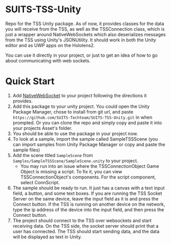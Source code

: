# SUITS-TSS-Unity
Repo for the TSS Unity package. As of now, it provides classes for the data you will receive from the TSS, as well as the TSSConnection class, which is just a wrapper around NativeWebSockets which also deserializes messages from the TSS using Unity's JSONUtility. It should work in both the Unity editor and as UWP apps on the Hololens2.

You can use it directly in your project, or just to get an idea of how to go about communicating with web sockets.

# Quick Start
1. Add [NativeWebSocket](https://github.com/endel/NativeWebSocket) to your project following the directions it provides.
2. Add this package to your unity project. You could open the Unity Package Manager, chose to install from git url, and paste `https://github.com/SUITS-Techteam/SUITS-TSS-Unity.git` in when prompted. Or you can clone the repo and simply copy and paste it into your projects Asset's folder.
3. You should be able to use the package in your project now.
4. To look at a sample, import the sample called SampleTSSScene (you can import samples from Unity Package Manager or copy and paste the sample files)
5. Add the scene titled `SampleScene` from `Samples/SampleTSSScene/SampleScene.unity` to your project.
    - You may run into an issue where the TSSConnectionObject Game Object is missing a script. To fix it, you can view TSSConnectionObject's components. For the script component, select ConnScript.
6. The sample should be ready to run. It just has a canvas with a text input field, a button, and some text boxes. If you are running the TSS Socket Server on the same device, leave the input field as it is and press the Connect button. If the TSS is running on another device on the network, type the ip address of the device into the input field, and then press the Connect button.
7. The project should connect to the TSS over websockets and start receiving data. On the TSS side, the socket server should print that a user has connected. The TSS should start sending data, and the data will be displayed as text in Unity.
